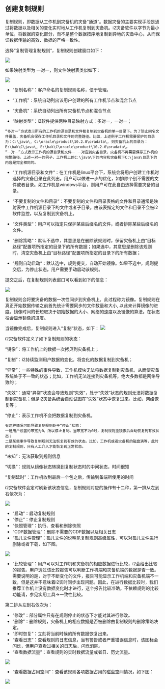 ## 创建复制规则

复制规则，即数据从工作机到灾备机的灾备“通道“。数据灾备的主要实现手段是通过将数据以及相关的变化实时地从工作机复制到灾备机。i2灾备软件以字节为最小单位，将数据的变化部分，而不是整个数据按序地复制到异地的灾备中心，从而保证数据传输的高效、数据的严格一致性。

选择”复制管理复制规则”，复制规则创建窗口如下：

![](/assets/V6.118042606.png)

如果映射类型为 一对一，则文件映射表类似如下：

![](/assets/V6.020627.png)

* “复制名称“：客户命名的复制规则名称，便于管理。

* “工作机”：系统自动列出该用户创建的所有工作机节点和混合节点

* “灾备机“：系统自动列出所有灾备机节点和混合节点

* “映射类型“：i2软件提供两种目录映射方式：多对一，一对一； 
```
“多对一”方式表示所有的工作机的源目录和文件都复制到灾备机的单一目录下。为了防止同名文件覆盖，灾备机会保存工作机目录和文件的完整路径。比如，上述例子工作机需要保护的目录为：C:\java\, C:\oracle\product\10.2.0\oradata\, 则灾备机上的目录为：E:\bak\C\java\, E:\bak\C\oracle\product\10.2.0\oradata\。
“一对一”方式表示工作机的源目录和文件一 一对应到灾备目录，灾备机不再需要保存工作机的完整路径。上述一对一的例子，工作机上的C:\java\下的内容和灾备机下C:\java\目录下的内容是完全相同的。
```

* “工作机源目录和文件“：在工作机是linux平台下，系统会将用户创建工作机时选择的灾备目录在此列出，用户可以做进一步的优化，如排除个别不需要的文件或者目录。如工作机是windows平台，则用户可在此自由选择需要灾备的目录。

* “不要复制的文件和目录“：不要复制的文件和目录表格的文件和目录通常是映射表中工作机源目录下的文件或者子目录。由该表指定的文件和目录不会被i2软件监控，以及复制到灾备机上。

* “文件类型“：用户可以指定只保护某些后缀名的文件，或者排除某些后缀名的文件。

* “删除策略“：默认不选中，其意思是在删除该规则时，保留灾备机上由“目标路径”配置项所指定的目录下的所有数据；如果选中，其意思是删除该规则时，清空灾备机上由“目标路径”配置项所指定的目录下的所有数据；

* “规则自动启动“：默认选中，规则提交，自动开始镜像。如果不选中，规则提交后，为停止状态。用户需要手动启动该规则。

提交之后，在复制规则列表窗口可以看到如下的信息：

![](/assets/V6.118110502.png)

复制规则会将要灾备的数据一次性同步到灾备机上，此过程称为镜像。复制规则在真正开始数据传输之前首先统计需要同步的文件数量和大小, 以此来计算镜像的进度。镜像时间的长短取决于初始数据的大小、网络的速度以及镜像的算法，在状态栏会显示镜像的进度。

当镜像完成后，复制规则进入“复制“状态，如下：
![](/assets/V6.118110501.png)

i2灾备软件定义了如下复制规则的状态：

“镜像”：将工作机上的数据一次拷贝到灾备机上；

“复制”：i2持续监测用户数据的变化，将变化的数据复制到灾备机；

“异常”：一些特殊的事件导致，工作机模块无法将数据复制到灾备机，从而使灾备系统处于不一致的状态；比如，工作机无法连接到灾备机等，绝大多数都是网络导致的；

“失效”：通常“异常”状态会导致规则“失效”，处于“失效”状态的规则无法将数据复制到灾备机；但是i2灾备系统会自动试图在“失效”状态中恢复过来。比如，网络恢复等；

“停止”：表示工作机不会把数据复制到灾备机。
```
有两种情况可能导致复制规则处于“停止”状态：
一是用户设置的带宽为0，所以停止复制。当带宽不为0时，复制规则重镜像后自动恢复到有效状态；
二是某些事件导致复制规则无法恢复到有效的状态。比如，工作机或者灾备机的磁盘满等，此时的复制规则，只有人工介入才能恢复到正常状态。
```
“未知”：无法获取到规则信息

“切换”：规则从镜像状态转换到复制状态时的中间状态，时间很短

“复制延时”：工作机收到最后一个包之后，传输到备端所使用的时间

i2灾备软件会定时刷新该状态信息，复制规则对应的操作有十二种，第一排从左到右依次为：

![](/assets/V6.118110501.png)



* “启动”：启动复制规则
* “停止”：停止复制规则
* “快照管理”：执行、查看和删除快照
* “CDP数据管理”：删除不需要的CDP数据以及相关日志
* “孤儿文件管理”：孤儿文件的说明见复制规则高级属性，可以对孤儿文件进行删除或者下载，如下图。

![](/assets/V6.022457.png)

* “比较管理”：用户可以对工作机和灾备机的相应数据进行比较，i2会给出比较的报告。用户透过该比较报告可以判断工作机端和灾备机端的数据是否一致。需要说明的是，对于不断变化的文件，报告可能显示工作机端和灾备机端不一致，但是这并不意味着i2实时同步出现问题。因此，在进行数据比较时，我们推荐工作机上没有数据变化时才进行，这个报告比较准确。不依赖规则的比较功能请，参见实用工具-&gt;一致性比较。

第二排从左到右依次为：

* “修改”：部分属性只有在规则停止的状态下才能对其进行修改。
* “删除”：删除规则，灾备机上的相应数据是否被删除由复制规则的删除策略决定。
* “即时恢复”：立刻将当前时候的所有数据恢复出来。
* “查看日志”：查看规则的日志信息，当有警告或者严重错误信息时，该图标会闪烁，但用户查看过相关的日志后，闪烁消除。
* “查看数据流量”：查看规则的实时数据流量或者日、历史流量。

![](/assets/V6.022653.png)

* “查看数据占用空间”：查看该规则各项数据占用的磁盘空间情况，如下图：

![](/assets/V6.118042607.png)

